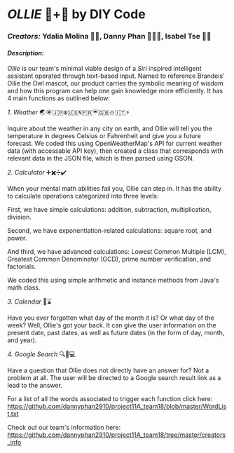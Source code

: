 # **_OLLIE_** 🦉+🤖 by DIY Code

### **_Creators:_** Ydalia Molina 🙋🏻, Danny Phan 💆🏻‍♂️, Isabel Tse 🙆🏻

#### **_Description:_**
*Ollie* is our team's minimal viable design of a *Siri* inspired intelligent assistant operated through text-based input. Named to reference Brandeis' Ollie the Owl mascot, our product carries the symbolic meaning of wisdom and how this program can help one gain knowledge more efficiently.  It has 4 main functions as outlined below:

*1. Weather*
:earth_asia::sunny::jp::snowflake::us::cyclone::fr::umbrella::uk::snowman::it::zap:

Inquire about the weather in any city on earth, and Ollie will tell you the temperature in degrees Celsius or Fahrenheit and give you a future forecast. We coded this using OpenWeatherMap's API for current weather data (with accessable API key), then created a class that corresponds with relevant data in the JSON file, which is then parsed using GSON.

*2. Calculator*
:heavy_plus_sign::heavy_multiplication_x::heavy_division_sign::heavy_check_mark:

When your mental math abilities fail you, Ollie can step in. It has the ability to calculate operations categorized into three levels:

First, we have simple calculations: addition, subtraction, multiplication, division.

Second, we have exponentiation-related calculations: square root, and power.

And third, we have advanced calculations: Lowest Common Multiple (LCM), Greatest Common Denominator (GCD), prime number
verification, and factorials.

We coded this using simple arithmetic and instance methods from Java's math class.

*3. Calendar*
:date::hourglass:

Have you ever forgotten what day of the month it is? Or what day of the week? Well, Ollie's got your back. It can give the user information on the present date, past dates, as well as future dates (in the form of day, month, and year).

*4. Google Search*
:mag::pencil::computer:

Have a question that Ollie does not directly have an answer for? Not a problem at all. The user will be directed to a Google search result link as a lead to the answer.



For a list of all the words associated to trigger each function click here: https://github.com/dannyphan2910/project11A_team18/blob/master/WordList.txt

Check out our team's information here:
https://github.com/dannyphan2910/project11A_team18/tree/master/creators_info
